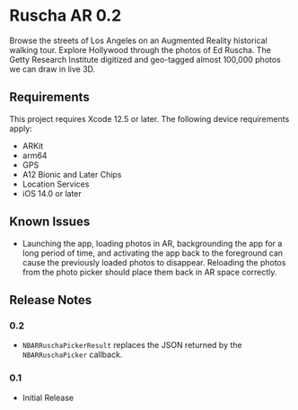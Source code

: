# Ruscha AR 0.2

Browse the streets of Los Angeles on an Augmented Reality historical walking tour. Explore Hollywood through the photos of Ed Ruscha. The Getty Research Institute digitized and geo-tagged almost 100,000 photos we can draw in live 3D.

## Requirements

This project requires Xcode 12.5 or later. The following device requirements apply:

* ARKit
* arm64
* GPS
* A12 Bionic and Later Chips
* Location Services
* iOS 14.0 or later

## Known Issues

* Launching the app, loading photos in AR, backgrounding the app for a long period of time, and activating the app back to the foreground can cause the previously loaded photos to disappear. Reloading the photos from the photo picker should place them back in AR space correctly.

## Release Notes
### 0.2
* `NBARRuschaPickerResult` replaces the JSON returned by the `NBARRuschaPicker` callback.

### 0.1
* Initial Release
